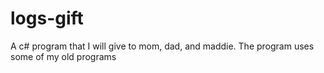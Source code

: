 logs-gift
=========

A c# program that I will give to mom, dad, and maddie. The program uses some of my old programs
